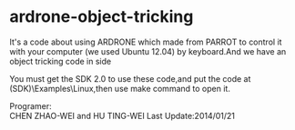 ardrone-object-tricking
======================

It's a code about using ARDRONE which made from PARROT to control it with your computer (we used Ubuntu 12.04) by keyboard.And we have an object tricking code in side 

You must get the SDK 2.0 to use these code,and put the code at (SDK)\Examples\Linux,then use make command to open it.






Programer:                           																			   
CHEN ZHAO-WEI and HU TING-WEI
Last Update:2014/01/21	
